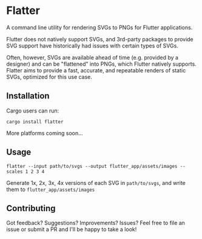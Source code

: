 # Flatter

A command line utility for rendering SVGs to PNGs for Flutter applications.

Flutter does not natively support SVGs, and 3rd-party packages to provide SVG support have historically had issues with certain types of SVGs.

Often, however, SVGs are available ahead of time (e.g. provided by a designer) and can be "flattened" into PNGs, which Flutter natively supports. Flatter aims to provide a fast, accurate, and repeatable renders of static SVGs, optimized for this use case.


## Installation

Cargo users can run:
```
cargo install flatter
```

More platforms coming soon...

## Usage

```
flatter --input path/to/svgs --output flutter_app/assets/images --scales 1 2 3 4
```
Generate 1x, 2x, 3x, 4x versions of each SVG in `path/to/svgs`, and write them to `flutter_app/assets/images`

## Contributing

Got feedback? Suggestions? Improvements? Issues? Feel free to file an issue or submit a PR and I'll be happy to take a look!